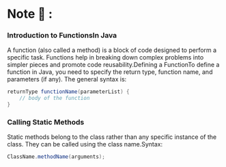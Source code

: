 # Note 📝 :
### Introduction to FunctionsIn Java

A function (also called a method) is a block of code designed to perform a specific task. Functions help in breaking down complex problems into simpler pieces and promote code reusability.Defining a FunctionTo define a function in Java, you need to specify the return type, function name, and parameters (if any). The general syntax is:

```java
returnType functionName(parameterList) {
    // body of the function
}
```

### Calling Static Methods

Static methods belong to the class rather than any specific instance of the class. They can be called using the class name.Syntax:
```java
ClassName.methodName(arguments);
